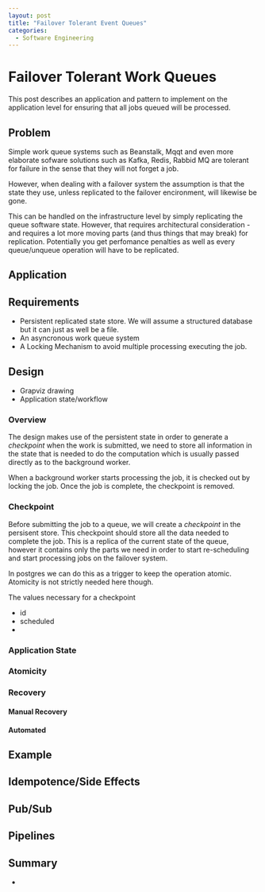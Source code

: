 ```yaml
---
layout: post
title: "Failover Tolerant Event Queues"
categories:
  - Software Engineering
---
```


# Failover Tolerant Work Queues

This post describes an application and pattern to implement
on the application level for ensuring that all jobs queued
will be processed.

## Problem
Simple work queue systems such as Beanstalk, Mqqt and even more elaborate sofware solutions such as Kafka, Redis, Rabbid MQ are tolerant for failure in the sense that they will not forget a job.

However, when dealing with a failover system the assumption is that the state they use, unless replicated to the failover encironment, will likewise be gone.

This can be handled on the infrastructure level by simply replicating the queue software state. However, that requires architectural consideration - and requires a lot more moving parts (and thus things that may break) for replication. Potentially you get perfomance penalties as well as every queue/unqueue operation will have to be replicated.


## Application


## Requirements
- Persistent replicated state store. We will assume a structured database but it can just as well be a file.
- An asyncronous work queue system
- A Locking Mechanism to avoid multiple processing executing the job.
 
## Design
- Grapviz drawing
- Application state/workflow
 

### Overview
The design makes use of the persistent state in order to generate a _checkpoint_ when the work is submitted, we need to store all information in the state that is needed to do the computation which is usually passed directly as to the background worker.



When a background worker starts processing the job, it is checked out by locking the job. 
Once the job is complete, the checkpoint is removed.


### Checkpoint
Before submitting the job to a queue, we will create a _checkpoint_ in the persisent store. This checkpoint should store all the data needed to complete the job. This is a replica of the current state of the queue, however it contains only the parts we need in order to start re-scheduling and start processing jobs on the failover system.


In postgres we can do this as a trigger to keep the operation atomic. Atomicity is not strictly needed here though.

The values necessary for a checkpoint

- id
- scheduled
- 


### Application State
### Atomicity
### Recovery
#### Manual Recovery
#### Automated

## Example
## Idempotence/Side Effects
## Pub/Sub
## Pipelines

## Summary
- 